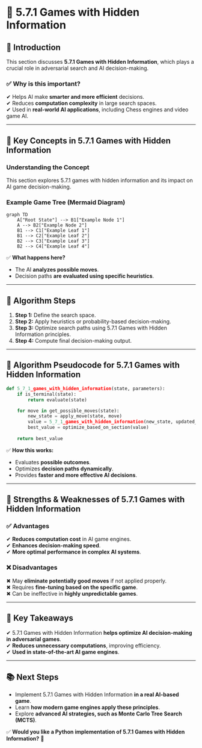 # **📖 5.7.1 Games with Hidden Information**

## **📌 Introduction**
This section discusses **5.7.1 Games with Hidden Information**, which plays a crucial role in adversarial search and AI decision-making. 

### **✅ Why is this important?**
✔ Helps AI make **smarter and more efficient** decisions.  
✔ Reduces **computation complexity** in large search spaces.  
✔ Used in **real-world AI applications**, including Chess engines and video game AI.

---

## **🔹 Key Concepts in 5.7.1 Games with Hidden Information**

### **Understanding the Concept**
This section explores 5.7.1 games with hidden information and its impact on AI game decision-making.

### **Example Game Tree (Mermaid Diagram)**
```mermaid
graph TD
    A["Root State"] --> B1["Example Node 1"]
    A --> B2["Example Node 2"]
    B1 --> C1["Example Leaf 1"]
    B1 --> C2["Example Leaf 2"]
    B2 --> C3["Example Leaf 3"]
    B2 --> C4["Example Leaf 4"]
```
✅ **What happens here?**
- The AI **analyzes possible moves**.
- Decision paths **are evaluated using specific heuristics**.

---

## **🔹 Algorithm Steps**
1. **Step 1:** Define the search space.
2. **Step 2:** Apply heuristics or probability-based decision-making.
3. **Step 3:** Optimize search paths using 5.7.1 Games with Hidden Information principles.
4. **Step 4:** Compute final decision-making output.

---

## **🔹 Algorithm Pseudocode for 5.7.1 Games with Hidden Information**
```python
def 5_7_1_games_with_hidden_information(state, parameters):
    if is_terminal(state):
        return evaluate(state)

    for move in get_possible_moves(state):
        new_state = apply_move(state, move)
        value = 5_7_1_games_with_hidden_information(new_state, updated_parameters)
        best_value = optimize_based_on_section(value)
    
    return best_value
```
✅ **How this works:**  
- Evaluates **possible outcomes**.  
- Optimizes **decision paths dynamically**.  
- Provides **faster and more effective AI decisions**.

---

## **🔹 Strengths & Weaknesses of 5.7.1 Games with Hidden Information**
### ✅ **Advantages**
✔ **Reduces computation cost** in AI game engines.  
✔ **Enhances decision-making speed**.  
✔ **More optimal performance in complex AI systems**.

### ❌ **Disadvantages**
✖ May **eliminate potentially good moves** if not applied properly.  
✖ Requires **fine-tuning based on the specific game**.  
✖ Can be ineffective in **highly unpredictable games**.

---

## **🔹 Key Takeaways**
✔ 5.7.1 Games with Hidden Information **helps optimize AI decision-making in adversarial games**.  
✔ **Reduces unnecessary computations**, improving efficiency.  
✔ **Used in state-of-the-art AI game engines**.  

---

## **📚 Next Steps**
- Implement 5.7.1 Games with Hidden Information **in a real AI-based game**.  
- Learn **how modern game engines apply these principles**.  
- Explore **advanced AI strategies, such as Monte Carlo Tree Search (MCTS)**.  

✅ **Would you like a Python implementation of 5.7.1 Games with Hidden Information?** 🚀  
